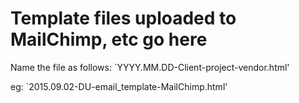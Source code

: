 # Template files uploaded to MailChimp, etc go here

Name the file as follows:
`YYYY.MM.DD-Client-project-vendor.html'

eg: `2015.09.02-DU-email_template-MailChimp.html'

